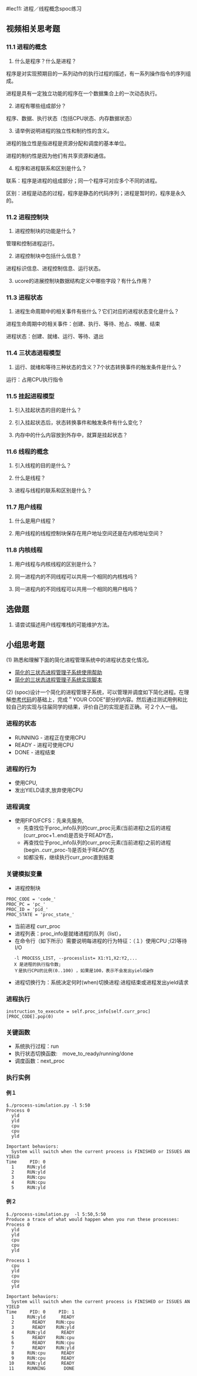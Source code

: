 #lec11: 进程／线程概念spoc练习

## 视频相关思考题

### 11.1 进程的概念

1. 什么是程序？什么是进程？

程序是对实现预期目的一系列动作的执行过程的描述，有一系列操作指令的序列组成。

进程是具有一定独立功能的程序在一个数据集合上的一次动态执行。

2. 进程有哪些组成部分？

程序、数据、执行状态（包括CPU状态、内存数据状态）


3. 请举例说明进程的独立性和制约性的含义。

进程的独立性是指进程是资源分配和调度的基本单位。

进程的制约性是因为他们有共享资源和通信。


4. 程序和进程联系和区别是什么？

联系：程序是进程的组成部分；同一个程序可对应多个不同的进程。

区别：进程是动态的过程，程序是静态的代码序列；进程是暂时的，程序是永久的。


### 11.2 进程控制块

1. 进程控制块的功能是什么？

管理和控制进程运行。


2. 进程控制块中包括什么信息？

进程标识信息、进程控制信息、运行状态。


3. ucore的进展控制块数据结构定义中哪些字段？有什么作用？

  
### 11.3 进程状态

1. 进程生命周期中的相关事件有些什么？它们对应的进程状态变化是什么？

进程生命周期中的相关事件：创建、执行、等待、抢占、唤醒、结束

进程状态：创建、就绪、运行、等待、退出


### 11.4 三状态进程模型

1. 运行、就绪和等待三种状态的含义？7个状态转换事件的触发条件是什么？

运行：占用CPU执行指令




### 11.5 挂起进程模型

1. 引入挂起状态的目的是什么？

2. 引入挂起状态后，状态转换事件和触发条件有什么变化？

3. 内存中的什么内容放到外存中，就算是挂起状态？

### 11.6 线程的概念

1. 引入线程的目的是什么？

2. 什么是线程？

3. 进程与线程的联系和区别是什么？
 
### 11.7 用户线程

1. 什么是用户线程？

2. 用户线程的线程控制块保存在用户地址空间还是在内核地址空间？


### 11.8 内核线程

1. 用户线程与内核线程的区别是什么？

2. 同一进程内的不同线程可以共用一个相同的内核栈吗？

3. 同一进程内的不同线程可以共用一个相同的用户栈吗？


## 选做题
1. 请尝试描述用户线程堆栈的可能维护方法。

## 小组思考题
(1) 熟悉和理解下面的简化进程管理系统中的进程状态变化情况。
 - [简化的三状态进程管理子系统使用帮助](https://github.com/chyyuu/os_tutorial_lab/blob/master/ostep/ostep7-process-run.md)
 - [简化的三状态进程管理子系统实现脚本](https://github.com/chyyuu/os_tutorial_lab/blob/master/ostep/ostep7-process-run.py)

(2) (spoc)设计一个简化的进程管理子系统，可以管理并调度如下简化进程。在理解[参考代码](https://github.com/chyyuu/ucore_lab/blob/master/related_info/lab4/process-concept-homework.py)的基础上，完成＂YOUR CODE"部分的内容。然后通过测试用例和比较自己的实现与往届同学的结果，评价自己的实现是否正确。可２个人一组。

### 进程的状态 

 - RUNNING - 进程正在使用CPU
 - READY   - 进程可使用CPU
 - DONE    - 进程结束

### 进程的行为
 - 使用CPU, 
 - 发出YIELD请求,放弃使用CPU


### 进程调度
 - 使用FIFO/FCFS：先来先服务,
   - 先查找位于proc_info队列的curr_proc元素(当前进程)之后的进程(curr_proc+1..end)是否处于READY态，
   - 再查找位于proc_info队列的curr_proc元素(当前进程)之前的进程(begin..curr_proc-1)是否处于READY态
   - 如都没有，继续执行curr_proc直到结束

### 关键模拟变量
 - 进程控制块
```
PROC_CODE = 'code_'
PROC_PC = 'pc_'
PROC_ID = 'pid_'
PROC_STATE = 'proc_state_'
```
 - 当前进程 curr_proc 
 - 进程列表：proc_info是就绪进程的队列（list），
 - 在命令行（如下所示）需要说明每进程的行为特征：（１）使用CPU ;(2)等待I/O
```
   -l PROCESS_LIST, --processlist= X1:Y1,X2:Y2,...
   X 是进程的执行指令数; 
   Ｙ是执行CPU的比例(0..100) ，如果是100，表示不会发出yield操作
```
 - 进程切换行为：系统决定何时(when)切换进程:进程结束或进程发出yield请求

### 进程执行
```
instruction_to_execute = self.proc_info[self.curr_proc][PROC_CODE].pop(0)
```

### 关键函数
 - 系统执行过程：run
 - 执行状态切换函数:　move_to_ready/running/done　
 - 调度函数：next_proc

### 执行实例

#### 例１
```
$./process-simulation.py -l 5:50
Process 0
  yld
  yld
  cpu
  cpu
  yld

Important behaviors:
  System will switch when the current process is FINISHED or ISSUES AN YIELD
Time     PID: 0 
  1     RUN:yld 
  2     RUN:yld 
  3     RUN:cpu 
  4     RUN:cpu 
  5     RUN:yld 

```

   
#### 例２
```
$./process-simulation.py  -l 5:50,5:50
Produce a trace of what would happen when you run these processes:
Process 0
  yld
  yld
  cpu
  cpu
  yld

Process 1
  cpu
  yld
  cpu
  cpu
  yld

Important behaviors:
  System will switch when the current process is FINISHED or ISSUES AN YIELD
Time     PID: 0     PID: 1 
  1     RUN:yld      READY 
  2       READY    RUN:cpu 
  3       READY    RUN:yld 
  4     RUN:yld      READY 
  5       READY    RUN:cpu 
  6       READY    RUN:cpu 
  7       READY    RUN:yld 
  8     RUN:cpu      READY 
  9     RUN:cpu      READY 
 10     RUN:yld      READY 
 11     RUNNING       DONE 
```
